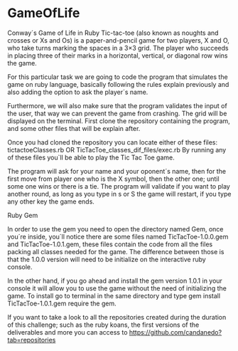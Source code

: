 # GameOfLife
Conway´s Game of Life in Ruby
Tic-tac-toe (also known as noughts and crosses or Xs and Os) is a paper-and-pencil game for two players, X and O, who take turns marking the spaces in a 3×3 grid. The player who succeeds in placing three of their marks in a horizontal, vertical, or diagonal row wins the game.For this particular task we are going to code the program that simulates the game on ruby language, basically following the rules explain previously and also adding the option to ask the player´s name. 
Furthermore, we will also make sure that the program validates the input of the user, that way we can prevent the game from crashing. The grid will be displayed on the terminal.First clone the repository containing the program, and some other files that will be explain after.
Once you had cloned the repository you can locate either of these files: tictactoeClasses.rb OR TicTacToe_classes_dif_files/exec.rb By running any of these files you`ll be able to play the Tic Tac Toe game.
The program will ask for your name and your oponent´s name, then for the first move from player one who is the X symbol, then the other one; until some one wins or there is a tie. The program will validate if you want to play another round, as long as you type in s or S the game will restart, if you type any other key the game ends.Ruby Gem
In order to use the gem you need to open the directory named Gem, once you´re inside, you´ll notice there are some files named TicTacToe-1.0.0.gem and TicTacToe-1.0.1.gem, these files contain the code from all the files packing all classes needed for the game. The difference between those is that the 1.0.0 version will need to be initialize on the interactive ruby console. In the other hand, if you go ahead and install the gem version 1.0.1 in your console it will allow you to use the game without the need of initializing the game. To install go to terminal in the same directory and type gem install TicTacToe-1.0.1.gem require the gem.
If you want to take a look to all the repositories created during the duration of this challenge; such as the ruby koans, the first versions of the deliverables and more you can access to https://github.com/candanedo?tab=repositories 